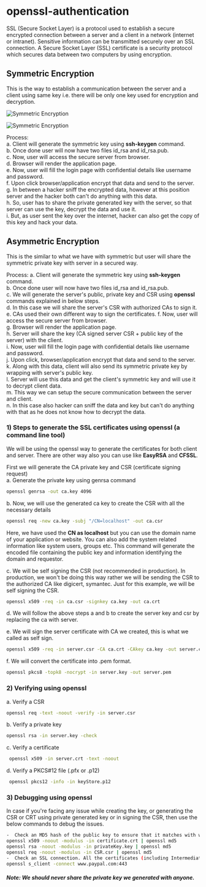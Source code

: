 # openssl-authentication

SSL (Secure Socket Layer) is a protocol used to establish a secure encrypted connection between a server and a client in a network (internet or intranet). Sensitive information can be transmitted securely over an SSL connection. 
A Secure Socket Layer (SSL) certificate is a security protocol which secures data between two computers by using encryption.


## Symmetric Encryption
This is the way to establish a communication between the server and a client using same key i.e. there will be only one key used for encryption and decryption.


![Symmetric Encryption](/Users/RV0718/Study/arch_images/symmetric.jpg "Symmetric Encryption")

![Symmetric Encryption](https://github.com/RV0718/archietecture-images/blob/main/symmetric.jpg "Symmetric Encryption")

Process:   
a. Client will generate the symmetric key using **ssh-keygen** command.   
b. Once done user will now have two files id_rsa and id_rsa.pub.    
c. Now, user will access the secure server from browser.   
d. Browser will render the application page.   
e. Now, user will fill the login page with confidential details like username and password.   
f. Upon click browser/application encrypt that data and send to the server.   
g. In between a hacker sniff the encrypted data, however at this position server and the hacker both can't do anything with this data.   
h. So, user has to share the private generated key with the server, so that server can use the key, decrypt the data and use it.   
i. But, as user sent the key over the internet, hacker can also get the copy of this key and hack your data.   


## Asymmetric Encryption
This is the similar to what we have with symmetric but user will share the symmetric private key with server in a secured way.

Process:
a. Client will generate the symmetric key using **ssh-keygen** command.      
b. Once done user will now have two files id_rsa and id_rsa.pub.   
c. We will generate the server's public, private key and CSR using **openssl** commands explained in below steps.   
d. In this case we will share the server's CSR with authorized CAs to sign it.   
e. CAs used their own different way to sign the certificates.
f. Now, user will access the secure server from browser.   
g. Browser will render the application page.  
h. Server will share the key (CA signed server CSR + public key of the server) with the client.   
i. Now, user will fill the login page with confidential details like username and password.   
j. Upon click, browser/application encrypt that data and send to the server.   
k. Along with this data, client will also send its symmetric private key  by wrapping with server's public key.   
l. Server will use this data and get the client's symmetric key and will use it to decrypt client data.   
m. This way we can setup the secure communication between the server and client.   
n. In this case also hacker can sniff the data and key but can't do anything with that as he does not know how to decrypt the data.   



### 1) Steps to generate the SSL certificates using openssl (a command line tool)

We will be using the openssl way to generate the certificates for both client and server. There are other way also you can use like **EasyRSA** and **CFSSL**.

First we will generate the CA private key and CSR (certificate signing request)  
a. Generate the private key using genrsa command   
  ```sh
  openssl genrsa -out ca.key 4096
  ```
  
b. Now, we will use the generated ca key to create the CSR with all the necessary details   
  ```sh
  openssl req -new ca.key -subj "/CN=localhost" -out ca.csr  
  ```
  
  Here, we have used the **CN as localhost** but you can use the domain name of your application or website. You can also add the system related information like system users, groups etc.
  This command will generate the encoded file containing the public key and information identifying the domain and requestor.
  
c. We will be self signing the CSR (not recommended in production). In production, we won't be doing this way rather we will be sending the CSR to the authorized CA like digicert, symantec. Just for this example, we will be self signing the CSR.   
  ```sh
  openssl x509 -req -in ca.csr -signkey ca.key -out ca.crt
  ```
  
d. We will follow the above steps a and b to create the server key and csr by replacing the ca with server.

e. We will sign the server certificate with CA we created, this is what we called as self sign.    
  ```sh
  openssl x509 -req -in server.csr -CA ca.crt -CAkey ca.key -out server.crt
  ```
  
f. We will convert the certificate into .pem format.
  ```sh
  openssl pkcs8 -topk8 -nocrypt -in server.key -out server.pem
  ```
  

### 2) Verifying using openssl

a. Verify a CSR
  ```sh
  openssl req -text -noout -verify -in server.csr
  ```
  
b. Verify a private key
  ```sh
  openssl rsa -in server.key -check
  ```

c. Verify a certificate
  ```sh
   openssl x509 -in server.crt -text -noout
  ```
  
d. Verify a PKCS#12 file (.pfx or .p12)
  ```sh
   openssl pkcs12 -info -in keyStore.p12
  ```        
  
  
### 3) Debugging using openssl

In case if you're facing any issue while creating the key, or generating the CSR or CRT using private generated key or in signing the CSR, then use the below commands to debug the issues.   
  ```sh
  -  Check an MD5 hash of the public key to ensure that it matches with what is in a CSR or private key
  openssl x509 -noout -modulus -in certificate.crt | openssl md5
  openssl rsa -noout -modulus -in privateKey.key | openssl md5
  openssl req -noout -modulus -in CSR.csr | openssl md5
  -  Check an SSL connection. All the certificates (including Intermediates) should be displayed
  openssl s_client -connect www.paypal.com:443
  ```  
  

##### **Note**: We should never share the private key we generated with anyone.




